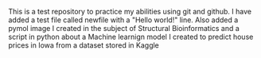 This is a test repository to practice my abilities using git and github. I have added a test file called newfile with a "Hello world!" line. Also added a pymol image I created in the subject of Structural Bioinformatics and a script in python about a Machine learnign model I created to predict house prices in Iowa from a dataset stored in Kaggle
